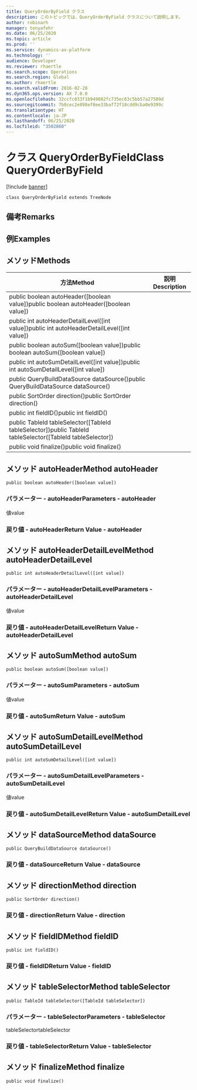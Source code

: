 ```yaml
---
title: QueryOrderByField クラス
description: このトピックでは、QueryOrderByField クラスについて説明します。
author: robinarh
manager: tonyafehr
ms.date: 06/25/2020
ms.topic: article
ms.prod: ''
ms.service: dynamics-ax-platform
ms.technology: ''
audience: Developer
ms.reviewer: rhaertle
ms.search.scope: Operations
ms.search.region: Global
ms.author: rhaertle
ms.search.validFrom: 2016-02-28
ms.dyn365.ops.version: AX 7.0.0
ms.openlocfilehash: 32ccfc033f1b949082fc735ec63c5bb57a27509d
ms.sourcegitcommit: 7b0cec2e898ef8ee33baf72f18cdd9cba0e9399c
ms.translationtype: HT
ms.contentlocale: ja-JP
ms.lasthandoff: 06/25/2020
ms.locfileid: "3502860"
---
```

# <a name="class-queryorderbyfield"></a><span data-ttu-id="c1437-103">クラス QueryOrderByField</span><span class="sxs-lookup"><span data-stu-id="c1437-103">Class QueryOrderByField</span></span>

[!include [banner](../../includes/banner.md)]

```xpp
class QueryOrderByField extends TreeNode
```

## <a name="remarks"></a><span data-ttu-id="c1437-104">備考</span><span class="sxs-lookup"><span data-stu-id="c1437-104">Remarks</span></span>

## <a name="examples"></a><span data-ttu-id="c1437-105">例</span><span class="sxs-lookup"><span data-stu-id="c1437-105">Examples</span></span>

## <a name="methods"></a><span data-ttu-id="c1437-106">メソッド</span><span class="sxs-lookup"><span data-stu-id="c1437-106">Methods</span></span>

| <span data-ttu-id="c1437-107">方法</span><span class="sxs-lookup"><span data-stu-id="c1437-107">Method</span></span>                                                  | <span data-ttu-id="c1437-108">説明</span><span class="sxs-lookup"><span data-stu-id="c1437-108">Description</span></span> |
|---------------------------------------------------------|-------------|
| <span data-ttu-id="c1437-109">public boolean autoHeader(\[boolean value\])</span><span class="sxs-lookup"><span data-stu-id="c1437-109">public boolean autoHeader(\[boolean value\])</span></span>            |             |
| <span data-ttu-id="c1437-110">public int autoHeaderDetailLevel(\[int value\])</span><span class="sxs-lookup"><span data-stu-id="c1437-110">public int autoHeaderDetailLevel(\[int value\])</span></span>         |             |
| <span data-ttu-id="c1437-111">public boolean autoSum(\[boolean value\])</span><span class="sxs-lookup"><span data-stu-id="c1437-111">public boolean autoSum(\[boolean value\])</span></span>               |             |
| <span data-ttu-id="c1437-112">public int autoSumDetailLevel(\[int value\])</span><span class="sxs-lookup"><span data-stu-id="c1437-112">public int autoSumDetailLevel(\[int value\])</span></span>            |             |
| <span data-ttu-id="c1437-113">public QueryBuildDataSource dataSource()</span><span class="sxs-lookup"><span data-stu-id="c1437-113">public QueryBuildDataSource dataSource()</span></span>                |             |
| <span data-ttu-id="c1437-114">public SortOrder direction()</span><span class="sxs-lookup"><span data-stu-id="c1437-114">public SortOrder direction()</span></span>                            |             |
| <span data-ttu-id="c1437-115">public int fieldID()</span><span class="sxs-lookup"><span data-stu-id="c1437-115">public int fieldID()</span></span>                                    |             |
| <span data-ttu-id="c1437-116">public TableId tableSelector(\[TableId tableSelector\])</span><span class="sxs-lookup"><span data-stu-id="c1437-116">public TableId tableSelector(\[TableId tableSelector\])</span></span> |             |
| <span data-ttu-id="c1437-117">public void finalize()</span><span class="sxs-lookup"><span data-stu-id="c1437-117">public void finalize()</span></span>                                  |             |

## <a name="method-autoheader"></a><span data-ttu-id="c1437-118">メソッド autoHeader</span><span class="sxs-lookup"><span data-stu-id="c1437-118">Method autoHeader</span></span>

```xpp
public boolean autoHeader([boolean value])
```

### <a name="parameters---autoheader"></a><span data-ttu-id="c1437-119">パラメーター - autoHeader</span><span class="sxs-lookup"><span data-stu-id="c1437-119">Parameters - autoHeader</span></span>

<span data-ttu-id="c1437-120">値</span><span class="sxs-lookup"><span data-stu-id="c1437-120">value</span></span>  

### <a name="return-value---autoheader"></a><span data-ttu-id="c1437-121">戻り値 - autoHeader</span><span class="sxs-lookup"><span data-stu-id="c1437-121">Return Value - autoHeader</span></span>

## <a name="method-autoheaderdetaillevel"></a><span data-ttu-id="c1437-122">メソッド autoHeaderDetailLevel</span><span class="sxs-lookup"><span data-stu-id="c1437-122">Method autoHeaderDetailLevel</span></span>

```xpp
public int autoHeaderDetailLevel([int value])
```

### <a name="parameters---autoheaderdetaillevel"></a><span data-ttu-id="c1437-123">パラメーター - autoHeaderDetailLevel</span><span class="sxs-lookup"><span data-stu-id="c1437-123">Parameters - autoHeaderDetailLevel</span></span>

<span data-ttu-id="c1437-124">値</span><span class="sxs-lookup"><span data-stu-id="c1437-124">value</span></span>  

### <a name="return-value---autoheaderdetaillevel"></a><span data-ttu-id="c1437-125">戻り値 - autoHeaderDetailLevel</span><span class="sxs-lookup"><span data-stu-id="c1437-125">Return Value - autoHeaderDetailLevel</span></span>

## <a name="method-autosum"></a><span data-ttu-id="c1437-126">メソッド autoSum</span><span class="sxs-lookup"><span data-stu-id="c1437-126">Method autoSum</span></span>

```xpp
public boolean autoSum([boolean value])
```

### <a name="parameters---autosum"></a><span data-ttu-id="c1437-127">パラメーター - autoSum</span><span class="sxs-lookup"><span data-stu-id="c1437-127">Parameters - autoSum</span></span>

<span data-ttu-id="c1437-128">値</span><span class="sxs-lookup"><span data-stu-id="c1437-128">value</span></span>  

### <a name="return-value---autosum"></a><span data-ttu-id="c1437-129">戻り値 - autoSum</span><span class="sxs-lookup"><span data-stu-id="c1437-129">Return Value - autoSum</span></span>

## <a name="method-autosumdetaillevel"></a><span data-ttu-id="c1437-130">メソッド autoSumDetailLevel</span><span class="sxs-lookup"><span data-stu-id="c1437-130">Method autoSumDetailLevel</span></span>

```xpp
public int autoSumDetailLevel([int value])
```

### <a name="parameters---autosumdetaillevel"></a><span data-ttu-id="c1437-131">パラメーター - autoSumDetailLevel</span><span class="sxs-lookup"><span data-stu-id="c1437-131">Parameters - autoSumDetailLevel</span></span>

<span data-ttu-id="c1437-132">値</span><span class="sxs-lookup"><span data-stu-id="c1437-132">value</span></span>  

### <a name="return-value---autosumdetaillevel"></a><span data-ttu-id="c1437-133">戻り値 - autoSumDetailLevel</span><span class="sxs-lookup"><span data-stu-id="c1437-133">Return Value - autoSumDetailLevel</span></span>

## <a name="method-datasource"></a><span data-ttu-id="c1437-134">メソッド dataSource</span><span class="sxs-lookup"><span data-stu-id="c1437-134">Method dataSource</span></span>

```xpp
public QueryBuildDataSource dataSource()
```

### <a name="return-value---datasource"></a><span data-ttu-id="c1437-135">戻り値 - dataSource</span><span class="sxs-lookup"><span data-stu-id="c1437-135">Return Value - dataSource</span></span>

## <a name="method-direction"></a><span data-ttu-id="c1437-136">メソッド direction</span><span class="sxs-lookup"><span data-stu-id="c1437-136">Method direction</span></span>

```xpp
public SortOrder direction()
```

### <a name="return-value---direction"></a><span data-ttu-id="c1437-137">戻り値 - direction</span><span class="sxs-lookup"><span data-stu-id="c1437-137">Return Value - direction</span></span>

## <a name="method-fieldid"></a><span data-ttu-id="c1437-138">メソッド fieldID</span><span class="sxs-lookup"><span data-stu-id="c1437-138">Method fieldID</span></span>

```xpp
public int fieldID()
```

### <a name="return-value---fieldid"></a><span data-ttu-id="c1437-139">戻り値 - fieldID</span><span class="sxs-lookup"><span data-stu-id="c1437-139">Return Value - fieldID</span></span>

## <a name="method-tableselector"></a><span data-ttu-id="c1437-140">メソッド tableSelector</span><span class="sxs-lookup"><span data-stu-id="c1437-140">Method tableSelector</span></span>

```xpp
public TableId tableSelector([TableId tableSelector])
```

### <a name="parameters---tableselector"></a><span data-ttu-id="c1437-141">パラメーター - tableSelector</span><span class="sxs-lookup"><span data-stu-id="c1437-141">Parameters - tableSelector</span></span>

<span data-ttu-id="c1437-142">tableSelector</span><span class="sxs-lookup"><span data-stu-id="c1437-142">tableSelector</span></span>  

### <a name="return-value---tableselector"></a><span data-ttu-id="c1437-143">戻り値 - tableSelector</span><span class="sxs-lookup"><span data-stu-id="c1437-143">Return Value - tableSelector</span></span>

## <a name="method-finalize"></a><span data-ttu-id="c1437-144">メソッド finalize</span><span class="sxs-lookup"><span data-stu-id="c1437-144">Method finalize</span></span>

```xpp
public void finalize()
```

